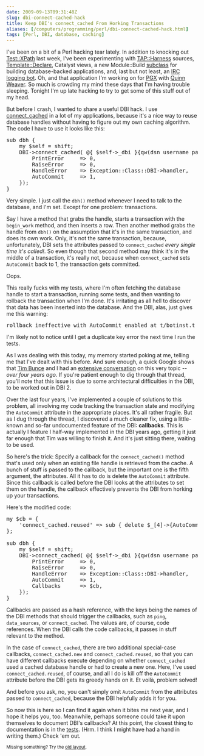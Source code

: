 ```yaml
--- 
date: 2009-09-13T09:31:48Z
slug: dbi-connect-cached-hack
title: Keep DBI's connect_cached From Horking Transactions
aliases: [/computers/programming/perl/dbi-connect-cached-hack.html]
tags: [Perl, DBI, database, caching]
---
```


<p>I've been on a bit of a Perl hacking tear lately. In addition to knocking out
<a href="http://search.cpan.org/perldoc?Test::XPath" title="Test::XPath on CPAN">Test::XPath</a> last week, I've been experimenting with
<a href="http://search.cpan.org/perldoc?TAP::Harness" title="TAP::Harness on CPAN">TAP::Harness</a> sources,
<a href="http://search.cpan.org/perldoc?Template::Declare" title="Template::Declare on CPAN">Template::Declare</a>, Catalyst views, a new
Module::Build <a href="http://github.com/theory/module-build-db/" title="Module::Build::DB on GitHub">subclass</a> for building database-backed
applications, and, last but not least, an
<a href="http://github.com/theory/circle/" title="Circle on GitHub">IRC logging bot</a>. Oh, and that application I'm working on
for <a href="http://www.pgexperts.com/" title="PostgreSQL Experts, Inc.">PGX</a> with <a href="http://www.pgexperts.com/Quinn.Weaver.html">Quinn Weaver</a>. So much is crowding my mind these days that I'm having trouble
sleeping. Tonight I'm up late hacking to try to get some of this stuff out of
my head.</p>

<p>But before I crash, I wanted to share a useful DBI hack. I use
<a href="http://search.cpan.org/perldoc?DBI#connect_cached" title="DBI: connect_cached">connect_cached</a> in a lot of my applications, because it's a
nice way to reuse database handles without having to figure out my own caching
algorithm. The code I have to use it looks like this:</p>

<pre>
sub dbh {
    my $self = shift;
    DBI-&gt;connect_cached( @{ $self-&gt;_dbi }{qw(dsn username password)}, {
        PrintError     =&gt; 0,
        RaiseError     =&gt; 0,
        HandleError    =&gt; Exception::Class::DBI-&gt;handler,
        AutoCommit     =&gt; 1,
    });
}
</pre>

<p>Very simple. I just call the <code>dbh()</code> method whenever I need to
talk to the database, and I'm set. Except for one problem: transactions.</p>

<p>Say I have a method that grabs the handle, starts a transaction with
the <code>begin_work</code> method, and then inserts a row. Then another
method grabs the handle from <code>dbh()</code> on the assumption that it's in
the same transaction, and does its own work. Only, it's not the same
transaction, because, unfortunately, DBI sets the attributes passed
to <code>connect_cached</code> <em>every single time it's called!</em>. So
even though that second method may think it's in the middle of a transaction,
it's really not, because when <code>connect_cached</code>
sets <code>AutoCommit</code> back to 1, the transaction gets committed.</p>

<p>Oops.</p>

<p>This really fucks with my tests, where I'm often fetching the database
handle to start a transaction, running some tests, and then wanting to
rollback the transaction when I'm done. It's irritating as all hell to
discover that data has been inserted into the database. And the DBI, alas,
just gives me this warning:</p>

<pre>
rollback ineffective with AutoCommit enabled at t/botinst.t line 67.
</pre>

<p>I'm likely not to notice until I get a duplicate key error the next time I
run the tests.</p>

<p>As I was dealing with this today, my memory started poking at me, telling
me that I've dealt with this before. And sure enough, a quick Google shows
that <a href="http://blog.timbunce.org/" title="Not this…">Tim Bunce</a> and I
had an <a href="http://markmail.org/thread/de3jzc2unm55egn7" title="DBI-Dev: “AutoCommit and connect_cached()”">extensive conversation</a>
on this very topic -- <em>over four years ago.</em> If you're patient enough
to dig through that thread, you'll note that this issue is due to some
architectural difficulties in the DBI, to be worked out in DBI 2.</p>

<p>Over the last four years, I've implemented a couple of solutions to this
problem, all involving my code tracking the transaction state and modifying
the <code>AutoCommit</code> attribute in the appropriate places. It's all
rather fragile. But as I dug through the thread, I discovered a much cleaner
fix, using a little-known and so-far undocumented feature of the DBI:
<strong>callbacks</strong>. This is actually I feature I half-way implemented
in the DBI years ago, getting it just far enough that Tim was willing to
finish it. And it's just sitting there, waiting to be used.</p>

<p>So here's the trick: Specify a callback for
the <code>connect_cached()</code> method that's used only when an existing
file handle is retrieved from the cache. A bunch of stuff is passed to the
callback, but the important one is the fifth argument, the attributes. All it
has to do is delete the <code>AutoCommit</code> attribute. Since this callback
is called before the DBI looks at the attributes to set them on the handle,
the callback effectively prevents the DBI from horking up your
transactions.</p>

<p>Here's the modified code:</p>

<pre>
my $cb = {
    'connect_cached.reused' =&gt; sub { delete $_[4]-&gt;{AutoCommit} },
};

sub dbh {
    my $self = shift;
    DBI-&gt;connect_cached( @{ $self-&gt;_dbi }{qw(dsn username password)}, {
        PrintError     =&gt; 0,
        RaiseError     =&gt; 0,
        HandleError    =&gt; Exception::Class::DBI-&gt;handler,
        AutoCommit     =&gt; 1,
        Callbacks      =&gt; $cb,
    });
}
</pre>

<p>Callbacks are passed as a hash reference, with the keys being the names of
the DBI methods that should trigger the callbacks, such as <code>ping</code>,
<code>data_sources</code>, or <code>connect_cached</code>. The values are, of
course, code references. When the DBI calls the code callbacks, it passes in
stuff relevant to the method.</p>

<p>In the case of <code>connect_cached</code>, there are two additional
special-case callbacks, <code>connect_cached.new</code> and
<code>connect_cached.reused</code>, so that you can have different callbacks
execute depending on whether <code>connect_cached</code> used a cached
database handle or had to create a new one. Here, I've
used <code>connect_cached.reused</code>, of course, and all I do is kill off
the <code>AutoCommit</code> attribute before the DBI gets its greedy hands on
it. Et voilà, problem solved!</p>

<p>And before you ask, no, you can't simply omit <code>AutoCommit</code>
from the attributes passed to <code>connect_cached</code>, because the DBI
helpfully adds it for you.</p>

<p>So now this is here so I can find it again when it bites me next year, and
I hope it helps you, too. Meanwhile, perhaps someone could take it upon
themselves to document DBI's callbacks? At this point, the closest thing to
documentation is in the
<a href="http://cpansearch.perl.org/src/TIMB/DBI-1.609/t/70callbacks.t"title="DBI test 70callbacks.t">tests</a>. (Hrm. I think I might have had a hand in
writing them.) Check 'em out.</p>

<p class="past"><small>Missing something? Try the <a rel="nofollow" href="http://past.justatheory.com/computers/programming/perl/dbi-connect-cached-hack.html">old layout</a>.</small></p>


